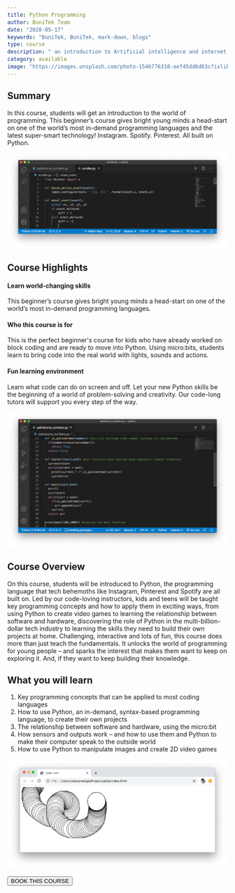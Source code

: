```yaml
---
title: Python Programming
author: BuniTek Team
date: "2020-05-17"
keywords: "BuniTek, BuniTek, mark-down, blogs"
type: course
description: " an introduction to Artificial intelligence and internet of things"
category: available
image: "https://images.unsplash.com/photo-1546776310-eef45dd6d63c?ixlib=rb-1.2.1&ixid=eyJhcHBfaWQiOjEyMDd9&auto=format&fit=crop&w=739&q=80"
---
```

<div class ="markdown__content">
<h2 class='markdown__section'> <span class="test">Summary</span> </h2>
  <p class="markdown_paragraph ">
  In this course, students will get an introduction to the world of programming. This beginner’s course gives bright young minds a head-start on one of the world’s most in-demand programming languages and the latest super-smart technology! Instagram. Spotify. Pinterest. All built on Python. 
  </p>

  <img class="markdown__image" src="../../assets/images/code3.png" />

<h2 class='markdown__section'> Course Highlights </h2>

  <h4 class="markdown__sub-section"><span>Learn world-changing skills</span></h4>
    <p class="markdown_paragraph">
      This beginner’s course gives bright young minds a head-start on one of the world’s most in-demand programming languages. 
    </p>



  <h4 class="markdown__sub-section"> <span>Who this course is for</span> </h4>
    <p class="markdown_paragraph">
      This is the perfect beginner's course for kids who have already worked on block coding and are ready to move into Python. Using micro:bits, students learn to bring code into the real world with lights, sounds and actions. 
    </p>


  <h4 class="markdown__sub-section"> <span>Fun learning environment</span> </h4>
    <p class="markdown_paragraph">
      Learn what code can do on screen and off. Let your new Python skills be the beginning of a world of problem-solving and creativity. Our code-long tutors will support you every step of the way.
    </p>

<img class="markdown__image" src="../../assets/images/code2.png" />


<h2 class='markdown__section'> Course Overview </h2>
  <p class="markdown_paragraph">
    On this course, students will be introduced to Python, the programming language that tech behemoths like Instagram, Pinterest and Spotify are all built on. Led by our code-loving instructors, kids and teens will be taught key programming concepts and how to apply them in exciting ways, from using Python to create video games to learning the relationship between software and hardware, discovering the role of Python in the multi-billion-dollar tech industry to learning the skills they need to build their own projects at home. Challenging, interactive and lots of fun, this course does more than just teach the fundamentals. It unlocks the world of programming for young people – and sparks the interest that makes them want to keep on exploring it. And, if they want to keep building their knowledge.
  </p>



<h2 class='markdown__section'>  What you will learn </h2>
  <ol>
    <li>Key programming concepts that can be applied to most coding languages</li>
    <li>How to use Python, an in-demand, syntax-based programming language, to create their own projects</li>
    <li>The relationship between software and hardware, using the micro:bit</li>
    <li>How sensors and outputs work – and how to use them and Python to make their computer speak to the outside world</li>
    <li>How to use Python to manipulate images and create 2D video games </li>
  </ol>

<img class="markdown__image" src="../../assets/images/results.png" />

<a href="course/enRoll"><button class="markdown__button is-primary has-bg-primary">BOOK THIS COURSE  <div class="markdown__button__overlay"></div></button> </a>


</div>
